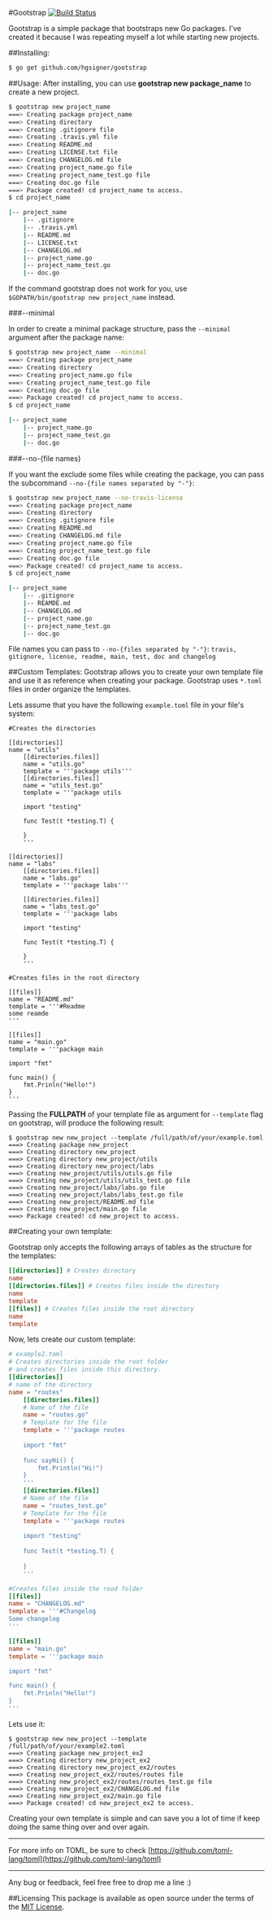 #Gootstrap [![Build Status](https://travis-ci.org/hgsigner/gonumbers.svg?branch=master)](https://travis-ci.org/hgsigner/gonumbers)

Gootstrap is a simple package that bootstraps new Go packages. I've created it because I was repeating myself a lot while starting new projects.

##Installing:

```bash
$ go get github.com/hgsigner/gootstrap
```

##Usage:
After installing, you can use **gootstrap new package_name** to create a new project.

```bash
$ gootstrap new project_name
===> Creating package project_name
===> Creating directory
===> Creating .gitignore file
===> Creating .travis.yml file
===> Creating README.md
===> Creating LICENSE.txt file
===> Creating CHANGELOG.md file
===> Creating project_name.go file
===> Creating project_name_test.go file
===> Creating doc.go file
===> Package created! cd project_name to access.
$ cd project_name

|-- project_name
    |-- .gitignore
    |-- .travis.yml
    |-- README.md
    |-- LICENSE.txt
    |-- CHANGELOG.md
    |-- project_name.go
    |-- project_name_test.go
    |-- doc.go
```

If the command gootstrap does not work for you, use `$GOPATH/bin/gootstrap new project_name` instead.

###--minimal

In order to create a minimal package structure, pass the `--minimal` argument after the package name:

```bash
$ gootstrap new project_name --minimal
===> Creating package project_name
===> Creating directory
===> Creating project_name.go file
===> Creating project_name_test.go file
===> Creating doc.go file
===> Package created! cd project_name to access.
$ cd project_name

|-- project_name
    |-- project_name.go
    |-- project_name_test.go
    |-- doc.go
```

###--no-{file names}

If you want the exclude some files while creating the package, you can pass the subcommand `--no-{file names separated by "-"}`:

```bash
$ gootstrap new project_name --no-travis-license
===> Creating package project_name
===> Creating directory
===> Creating .gitignore file
===> Creating README.md
===> Creating CHANGELOG.md file
===> Creating project_name.go file
===> Creating project_name_test.go file
===> Creating doc.go file
===> Package created! cd project_name to access.
$ cd project_name

|-- project_name
    |-- .gitignore
    |-- REAMDE.md
    |-- CHANGELOG.md
    |-- project_name.go
    |-- project_name_test.go
    |-- doc.go
```

File names you can pass to `--no-{files separated by "-"}`: `travis, gitignore, license, readme, main, test, doc and changelog`

##Custom Templates:
Gootstrap allows you to create your own template file and use it as reference when creating your package. Gootstrap uses `*.toml` files in order organize the templates.

Lets assume that you have the following `example.toml` file in your file's system:

```tmol
#Creates the directories

[[directories]]
name = "utils"
	[[directories.files]]
	name = "utils.go"
	template = '''package utils'''
	[[directories.files]]
	name = "utils_test.go"
	template = '''package utils

	import "testing"

	func Test(t *testing.T) {

	}
	'''

[[directories]]
name = "labs"
	[[directories.files]]
	name = "labs.go"
	template = '''package labs'''
	
	[[directories.files]]
	name = "labs_test.go"
	template = '''package labs

	import "testing"

	func Test(t *testing.T) {

	}
	'''

#Creates files in the root directory

[[files]]
name = "README.md"
template = '''#Readme
some reamde
'''

[[files]]
name = "main.go"
template = '''package main

import "fmt"

func main() {
	fmt.Prinln("Hello!")
}
'''

```

Passing the **FULLPATH** of your template file as argument for `--template` flag on gootstrap, will produce the following result:

```shell
$ gootstrap new new_project --template /full/path/of/your/example.toml 
===> Creating package new_project
===> Creating directory new_project
===> Creating directory new_project/utils
===> Creating directory new_project/labs
===> Creating new_project/utils/utils.go file
===> Creating new_project/utils/utils_test.go file
===> Creating new_project/labs/labs.go file
===> Creating new_project/labs/labs_test.go file
===> Creating new_project/README.md file
===> Creating new_project/main.go file
===> Package created! cd new_project to access.
```

##Creating your own template:

Gootstrap only accepts the following arrays of tables as the structure for the templates:

```toml
[[directories]] # Creates directory
name
[[directories.files]] # Creates files inside the directory
name
template
[[files]] # Creates files inside the root directory
name
template
```

Now, lets create our custom template:

```toml
# example2.toml
# Creates directories inside the root folder
# and creates files inside this directory.
[[directories]]
# name of the directory
name = "routes"
	[[directories.files]]
	# Name of the file
	name = "routes.go"
	# Template for the file
	template = '''package routes
	
	import "fmt"
	
	func sayHi() {
		fmt.Println("Hi!")
	}
	'''
	[[directories.files]]
	# Name of the file
	name = "routes_test.go"
	# Template for the file
	template = '''package routes
	
	import "testing"
	
	func Test(t *testing.T) {
	
	}
	'''

#Creates files inside the rood folder
[[files]]
name = "CHANGELOG.md"
template = '''#Changelog
Some changelog
'''

[[files]]
name = "main.go"
template = '''package main

import "fmt"

func main() {
	fmt.Prinln("Hello!")
}
'''
```

Lets use it:

```shell
$ gootstrap new new_project --template /full/path/of/your/example2.toml 
===> Creating package new_project_ex2
===> Creating directory new_project_ex2
===> Creating directory new_project_ex2/routes
===> Creating new_project_ex2/routes/routes file
===> Creating new_project_ex2/routes/routes_test.go file
===> Creating new_project_ex2/CHANGELOG.md file
===> Creating new_project_ex2/main.go file
===> Package created! cd new_project_ex2 to access.
```

Creating your own template is simple and can save you a lot of time if keep doing the same thing over and over again.
- - -
For more info on TOML, be sure to check [https://github.com/toml-lang/toml](https://github.com/toml-lang/toml)
- - -

Any bug or feedback, feel free free to drop me a line :)

##Licensing
This package is available as open source under the terms of the [MIT License](http://opensource.org/licenses/MIT).
